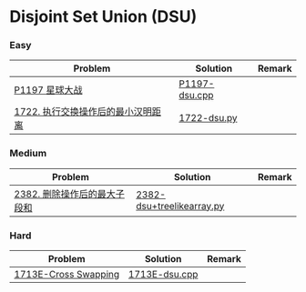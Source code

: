 # Disjoint Set Union (DSU)

### Easy

| Problem | Solution | Remark |
| ------- | -------- | ------ |
| [P1197 星球大战](https://www.luogu.com.cn/problem/P1197)  | [P1197-dsu.cpp](https://github.com/chuzhumin98/PythonForMillions/blob/main/luogu/P1197-dsu.cpp)  |        |
| [1722. 执行交换操作后的最小汉明距离](https://leetcode.cn/problems/minimize-hamming-distance-after-swap-operations/) | [1722-dsu.py](https://github.com/chuzhumin98/PythonForMillions/blob/main/LeetCode/1722-dsu.py) |  |



### Medium

| Problem                                                      | Solution                                                     | Remark |
| ------------------------------------------------------------ | ------------------------------------------------------------ | ------ |
| [2382. 删除操作后的最大子段和](https://leetcode.cn/problems/maximum-segment-sum-after-removals/) | [2382-dsu+treelikearray.py](https://github.com/chuzhumin98/PythonForMillions/blob/main/LeetCode/2382-dsu%2Btreelikearray.py) |  |



### Hard

| Problem | Solution | Remark |
| ------- | -------- | ------ |
| [1713E-Cross Swapping](https://codeforces.com/contest/1713/problem/E)  | [1713E-dsu.cpp](https://github.com/chuzhumin98/PythonForMillions/blob/main/Codeforces/1713/1713E-dsu.cpp) |        |